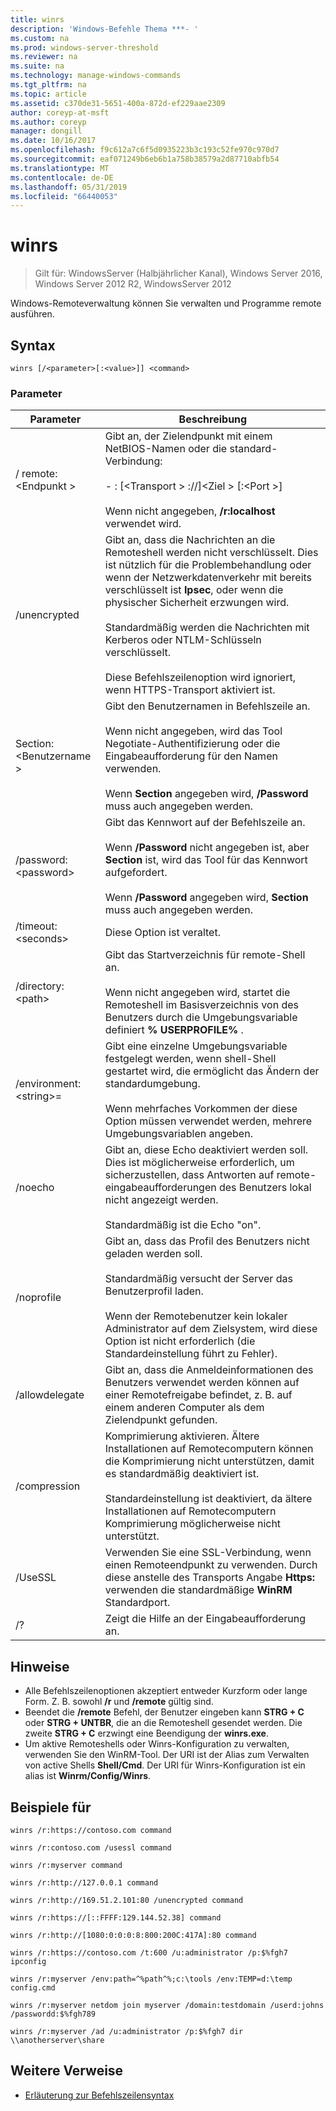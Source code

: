 ```yaml
---
title: winrs
description: 'Windows-Befehle Thema ***- '
ms.custom: na
ms.prod: windows-server-threshold
ms.reviewer: na
ms.suite: na
ms.technology: manage-windows-commands
ms.tgt_pltfrm: na
ms.topic: article
ms.assetid: c370de31-5651-400a-872d-ef229aae2309
author: coreyp-at-msft
ms.author: coreyp
manager: dongill
ms.date: 10/16/2017
ms.openlocfilehash: f9c612a7c6f5d0935223b3c193c52fe970c970d7
ms.sourcegitcommit: eaf071249b6eb6b1a758b38579a2d87710abfb54
ms.translationtype: MT
ms.contentlocale: de-DE
ms.lasthandoff: 05/31/2019
ms.locfileid: "66440053"
---
```

# <a name="winrs"></a>winrs

>Gilt für: WindowsServer (Halbjährlicher Kanal), Windows Server 2016, Windows Server 2012 R2, WindowsServer 2012

Windows-Remoteverwaltung können Sie verwalten und Programme remote ausführen.   
## <a name="syntax"></a>Syntax  
```  
winrs [/<parameter>[:<value>]] <command>  
```  
### <a name="parameters"></a>Parameter  

|           Parameter            |                                                                                                                                                                                    Beschreibung                                                                                                                                                                                     |
|--------------------------------|------------------------------------------------------------------------------------------------------------------------------------------------------------------------------------------------------------------------------------------------------------------------------------------------------------------------------------------------------------------------------------|
|      / remote:\<Endpunkt >       |                                                                                          Gibt an, der Zielendpunkt mit einem NetBIOS-Namen oder die standard-Verbindung:<br /><br />-   <url>: [\<Transport > ://]\<Ziel > [:\<Port >]<br /><br />Wenn nicht angegeben, **/r:localhost** verwendet wird.                                                                                          |
|          /unencrypted          | Gibt an, dass die Nachrichten an die Remoteshell werden nicht verschlüsselt. Dies ist nützlich für die Problembehandlung oder wenn der Netzwerkdatenverkehr mit bereits verschlüsselt ist **Ipsec**, oder wenn die physischer Sicherheit erzwungen wird.<br /><br />Standardmäßig werden die Nachrichten mit Kerberos oder NTLM-Schlüsseln verschlüsselt.<br /><br />Diese Befehlszeilenoption wird ignoriert, wenn HTTPS-Transport aktiviert ist. |
|     Section:\<Benutzername >      |                                                                                Gibt den Benutzernamen in Befehlszeile an.<br /><br />Wenn nicht angegeben, wird das Tool Negotiate-Authentifizierung oder die Eingabeaufforderung für den Namen verwenden.<br /><br />Wenn **Section** angegeben wird, **/Password** muss auch angegeben werden.                                                                                 |
|     /password:\<password>      |                                                                           Gibt das Kennwort auf der Befehlszeile an.<br /><br />Wenn **/Password** nicht angegeben ist, aber **Section** ist, wird das Tool für das Kennwort aufgefordert.<br /><br />Wenn **/Password** angegeben wird, **Section** muss auch angegeben werden.                                                                            |
|      /timeout:\<seconds>       |                                                                                                                                                                             Diese Option ist veraltet.                                                                                                                                                                             |
|       /directory:\<path>       |                                                                                            Gibt das Startverzeichnis für remote-Shell an.<br /><br />Wenn nicht angegeben wird, startet die Remoteshell im Basisverzeichnis von des Benutzers durch die Umgebungsvariable definiert **% USERPROFILE%** .                                                                                             |
| /environment:\<string>=<value> |                                                                          Gibt eine einzelne Umgebungsvariable festgelegt werden, wenn shell-Shell gestartet wird, die ermöglicht das Ändern der standardumgebung.<br /><br />Wenn mehrfaches Vorkommen der diese Option müssen verwendet werden, mehrere Umgebungsvariablen angeben.                                                                          |
|            /noecho             |                                                                                                    Gibt an, diese Echo deaktiviert werden soll. Dies ist möglicherweise erforderlich, um sicherzustellen, dass Antworten auf remote-eingabeaufforderungen des Benutzers lokal nicht angezeigt werden.<br /><br />Standardmäßig ist die Echo "on".                                                                                                    |
|           /noprofile           |                                              Gibt an, dass das Profil des Benutzers nicht geladen werden soll.<br /><br />Standardmäßig versucht der Server das Benutzerprofil laden.<br /><br />Wenn der Remotebenutzer kein lokaler Administrator auf dem Zielsystem, wird diese Option ist nicht erforderlich (die Standardeinstellung führt zu Fehler).                                               |
|         /allowdelegate         |                                                                                                                  Gibt an, dass die Anmeldeinformationen des Benutzers verwendet werden können auf einer Remotefreigabe befindet, z. B. auf einem anderen Computer als dem Zielendpunkt gefunden.                                                                                                                   |
|          /compression          |                                                                           Komprimierung aktivieren.  Ältere Installationen auf Remotecomputern können die Komprimierung nicht unterstützen, damit es standardmäßig deaktiviert ist.<br /><br />Standardeinstellung ist deaktiviert, da ältere Installationen auf Remotecomputern Komprimierung möglicherweise nicht unterstützt.                                                                           |
|            /UseSSL             |                                                                                                               Verwenden Sie eine SSL-Verbindung, wenn einen Remoteendpunkt zu verwenden.  Durch diese anstelle des Transports Angabe **Https:** verwenden die standardmäßige **WinRM** Standardport.                                                                                                                |
|               /?               |                                                                                                                                                                        Zeigt die Hilfe an der Eingabeaufforderung an.                                                                                                                                                                        |

## <a name="remarks"></a>Hinweise  
-   Alle Befehlszeilenoptionen akzeptiert entweder Kurzform oder lange Form. Z. B. sowohl **/r** und **/remote** gültig sind.  
-   Beendet die **/remote** Befehl, der Benutzer eingeben kann **STRG + C** oder **STRG + UNTBR**, die an die Remoteshell gesendet werden. Die zweite **STRG + C** erzwingt eine Beendigung der **winrs.exe**.  
-   Um aktive Remoteshells oder Winrs-Konfiguration zu verwalten, verwenden Sie den WinRM-Tool.  Der URI ist der Alias zum Verwalten von active Shells **Shell/Cmd**.  Der URI für Winrs-Konfiguration ist ein alias ist **Winrm/Config/Winrs**.  

## <a name="BKMK_Examples"></a>Beispiele für  
```  
winrs /r:https://contoso.com command  
```  
```  
winrs /r:contoso.com /usessl command  
```  
```  
winrs /r:myserver command  
```  
```  
winrs /r:http://127.0.0.1 command  
```  
```  
winrs /r:http://169.51.2.101:80 /unencrypted command  
```  
```  
winrs /r:https://[::FFFF:129.144.52.38] command  
```  
```  
winrs /r:http://[1080:0:0:0:8:800:200C:417A]:80 command  
```  
```  
winrs /r:https://contoso.com /t:600 /u:administrator /p:$%fgh7 ipconfig  
```  
```  
winrs /r:myserver /env:path=^%path^%;c:\tools /env:TEMP=d:\temp config.cmd  
```  
```  
winrs /r:myserver netdom join myserver /domain:testdomain /userd:johns /passwordd:$%fgh789  
```  
```  
winrs /r:myserver /ad /u:administrator /p:$%fgh7 dir \\anotherserver\share  
```  

## <a name="additional-references"></a>Weitere Verweise  
-   [Erläuterung zur Befehlszeilensyntax](command-line-syntax-key.md)  

